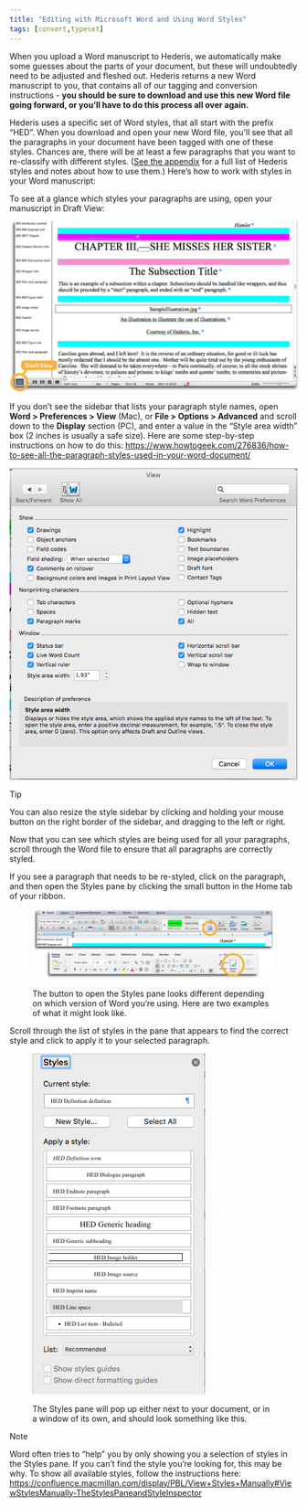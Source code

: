 ```yaml
---
title: "Editing with Microsoft Word and Using Word Styles"
tags: [convert,typeset]
---
```

 
<html><body><section data-type="chapter" class="hsecchapter" data-hederis-type="hsecchapter" id="fine-tune-styles" data-pi-attrs="id: fine-tune-styles; data-tags: convert,typeset;" role="doc-chapter" data-tags="convert,typeset" data-author-name=" " data-book-title=" " title="Editing with Microsoft Word and Using Word Styles"><p class="hblkp" data-hederis-type="hblkp" id="px1JUsx5F">When you upload a Word manuscript to Hederis, we automatically make some guesses about the parts of your document, but these will undoubtedly need to be adjusted and fleshed out. Hederis returns a new Word manuscript to you, that contains all of our tagging and conversion instructions - <strong data-hederis-type="hspanstrong" id="psvCbzyVY">you should be sure to download and use this new Word file going forward, or you&#8217;ll have to do this process all over again.</strong></p><p class="hblkp" data-hederis-type="hblkp" id="pR9599o70">Hederis uses a specific set of Word styles, that all start with the prefix &#8220;HED&#8221;. When you download and open your new Word file, you&#8217;ll see that all the paragraphs in your document have been tagged with one of these styles. Chances are, there will be at least a few paragraphs that you want to re-classify with different styles. (<a href="{% link _docs/list-of-word-styles.md %}" class="hspana" data-hederis-type="hspana" id="plW2heOTq">See the appendix</a> for a full list of Hederis styles and notes about how to use them.) Here&#8217;s how to work with styles in your Word manuscript:</p><p class="hblkp" data-hederis-type="hblkp" id="pJZSfWlIG">To see at a glance which styles your paragraphs are using, open your manuscript in Draft View:</p><img data-hederis-type="hblkimg" class="hblkimg" id="p3SRUyuvO" src="/images/stylesidebar1_callouts_01.png" data-img-src="/images/stylesidebar1_callouts_01.png"/><p class="hblkp" data-hederis-type="hblkp" id="pes8mcOKd">If you don&#8217;t see the sidebar that lists your paragraph style names, open <strong class="hspanstrong" data-hederis-type="hspanstrong" id="pjHNy2B24">Word &gt; Preferences &gt; View</strong> (Mac), or <strong class="hspanstrong" data-hederis-type="hspanstrong" id="pxHjFQmxI">File &gt; Options &gt; Advanced</strong> and scroll down to the <strong class="hspanstrong" data-hederis-type="hspanstrong" id="po3RZcHw7">Display</strong> section (PC), and enter a value in the &#8220;Style area width&#8221; box (2 inches is usually a safe size). Here are some step-by-step instructions on how to do this: <a href="https://www.howtogeek.com/276836/how-to-see-all-the-paragraph-styles-used-in-your-word-document/" class="hspana" data-hederis-type="hspana" id="phULTYbLF">https://www.howtogeek.com/276836/how-to-see-all-the-paragraph-styles-used-in-your-word-document/</a></p><img data-hederis-type="hblkimg" class="hblkimg" id="pQUjqEMkr" src="/images/stylesidebar4.png" data-img-src="/images/stylesidebar4.png"/><aside class="hwprbox box" data-hederis-type="hwprbox" id="pqWZBesd6" data-type="sidebar"><p class="hblktype" data-hederis-type="hblktype" id="p2mKDn9uF">Tip</p><p class="hblkp" data-hederis-type="hblkp" id="p48KbNk2z">You can also resize the style sidebar by clicking and holding your mouse button on the right border of the sidebar, and dragging to the left or right.</p></aside><p class="hblkp" data-hederis-type="hblkp" id="pC9rztiBu">Now that you can see which styles are being used for all your paragraphs, scroll through the Word file to ensure that all paragraphs are correctly styled.</p><p class="hblkp" data-hederis-type="hblkp" id="pWCuBDT3p">If you see a paragraph that needs to be re-styled, click on the paragraph, and then open the Styles pane by clicking the small button in the Home tab of your ribbon.</p><figure class="hwprfig" data-hederis-type="hwprfig" id="pfiv1VpSi"><img data-hederis-type="hblkimg" class="hblkimg" id="pkj753pou" src="/images/stylespane1_01.png" data-img-src="/images/stylespane1_01.png"/><p class="hblkcaption" data-hederis-type="hblkcaption" id="pC1ZZZiEK">The button to open the Styles pane looks different depending on which version of Word you&#8217;re using. Here are two examples of what it might look like.</p></figure><p class="hblkp" data-hederis-type="hblkp" id="pGBEtQJqt">Scroll through the list of styles in the pane that appears to find the correct style and click to apply it to your selected paragraph.</p><figure class="hwprfig" data-hederis-type="hwprfig" id="pCBt2VanA"><img data-hederis-type="hblkimg" class="hblkimg" id="pSKhkp9iU" src="/images/stylespane2.png" data-img-src="/images/stylespane2.png"/><p class="hblkcaption" data-hederis-type="hblkcaption" id="pD8HV6XfG">The Styles pane will pop up either next to your document, or in a window of its own, and should look something like this.</p></figure><aside class="hwprbox box" data-hederis-type="hwprbox" id="p5gxnlRve" data-type="sidebar"><p class="hblktype" data-hederis-type="hblktype" id="psFqsLjUF">Note</p><p class="hblkp" data-hederis-type="hblkp" id="paJjtfUPs">Word often tries to &#8220;help&#8221; you by only showing you a selection of styles in the Styles pane. If you can&#8217;t find the style you&#8217;re looking for, this may be why. To show all available styles, follow the instructions here: <a href="https://confluence.macmillan.com/display/PBL/View+Styles+Manually#ViewStylesManually-TheStylesPaneandStyleInspector" class="hspana" data-hederis-type="hspana" id="p4df60qT4">https://confluence.macmillan.com/display/PBL/View+Styles+Manually#ViewStylesManually-TheStylesPaneandStyleInspector</a></p></aside></section></body></html>
